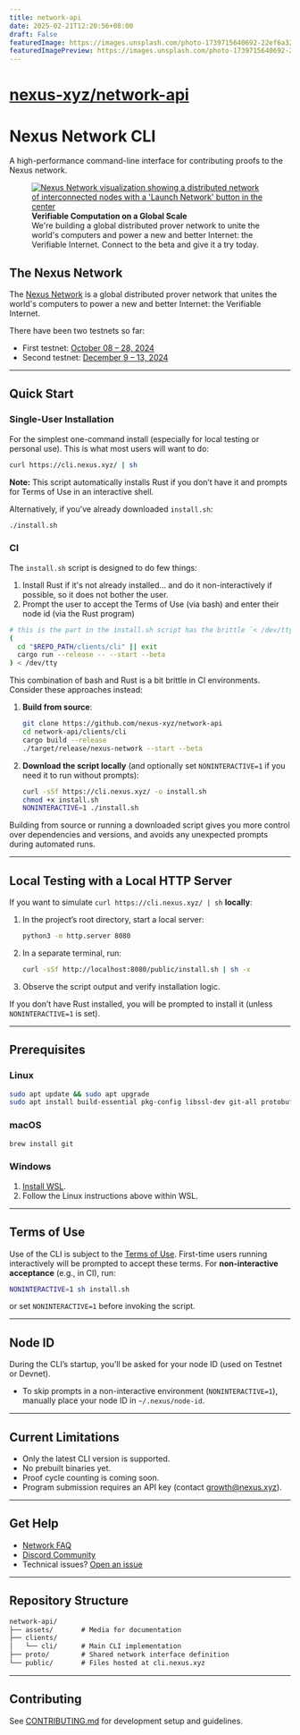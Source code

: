 ```yaml
---
title: network-api
date: 2025-02-21T12:20:56+08:00
draft: False
featuredImage: https://images.unsplash.com/photo-1739715640692-22ef6a326271?ixid=M3w0NjAwMjJ8MHwxfHJhbmRvbXx8fHx8fHx8fDE3NDAxMTE2Mzd8&ixlib=rb-4.0.3
featuredImagePreview: https://images.unsplash.com/photo-1739715640692-22ef6a326271?ixid=M3w0NjAwMjJ8MHwxfHJhbmRvbXx8fHx8fHx8fDE3NDAxMTE2Mzd8&ixlib=rb-4.0.3
---
```


# [nexus-xyz/network-api](https://github.com/nexus-xyz/network-api)

# Nexus Network CLI

A high-performance command-line interface for contributing proofs to the Nexus network.

<figure>
    <a href="https://beta.nexus.xyz/">
        <img src="assets/images/nexus-network-image.png" alt="Nexus Network visualization showing a distributed network of interconnected nodes with a 'Launch Network' button in the center">
    </a>
    <figcaption>
        <strong>Verifiable Computation on a Global Scale</strong><br>
        We're building a global distributed prover network to unite the world's computers and power a new and better Internet: the Verifiable Internet. Connect to the beta and give it a try today.
    </figcaption>
</figure>

## The Nexus Network

The [Nexus Network](https://docs.nexus.xyz/network) is a global distributed prover network that unites the world's computers to power a new and better Internet: the Verifiable Internet.

There have been two testnets so far:
- First testnet: [October 08 – 28, 2024](https://blog.nexus.xyz/nexus-launches-worlds-first-open-prover-network/)
- Second testnet: [December 9 – 13, 2024](https://blog.nexus.xyz/the-new-nexus-testnet-is-live/)

---

## Quick Start

### Single-User Installation

For the simplest one-command install (especially for local testing or personal use). This is what most users will want to do:

```bash
curl https://cli.nexus.xyz/ | sh
```

**Note:** This script automatically installs Rust if you don’t have it and prompts for Terms of Use in an interactive shell.

Alternatively, if you’ve already downloaded `install.sh`:

```bash
./install.sh
```

### CI

The `install.sh` script is designed to do few things:


1. Install Rust if it's not already installed... and do it non-interactively if possible, so it does not bother the user.
2. Prompt the user to accept the Terms of Use (via bash) and enter their node id (via the Rust program)

```sh
# this is the part in the install.sh script has the brittle `< /dev/tty` part within CI environments
(
  cd "$REPO_PATH/clients/cli" || exit
  cargo run --release -- --start --beta
) < /dev/tty
```



This combination of bash and Rust is a bit brittle in CI environments. Consider these approaches instead:

1. **Build from source**:
   ```bash
   git clone https://github.com/nexus-xyz/network-api
   cd network-api/clients/cli
   cargo build --release
   ./target/release/nexus-network --start --beta
   ```
2. **Download the script locally** (and optionally set `NONINTERACTIVE=1` if you need it to run without prompts):
   ```bash
   curl -sSf https://cli.nexus.xyz/ -o install.sh
   chmod +x install.sh
   NONINTERACTIVE=1 ./install.sh
   ```

Building from source or running a downloaded script gives you more control over dependencies and versions, and avoids any unexpected prompts during automated runs.

---

## Local Testing with a Local HTTP Server

If you want to simulate `curl https://cli.nexus.xyz/ | sh` **locally**:

1. In the project’s root directory, start a local server:
   ```sh
   python3 -m http.server 8080
   ```
2. In a separate terminal, run:
   ```sh
   curl -sSf http://localhost:8080/public/install.sh | sh -x
   ```
3. Observe the script output and verify installation logic.

If you don’t have Rust installed, you will be prompted to install it (unless `NONINTERACTIVE=1` is set).

---

## Prerequisites

### Linux

```bash
sudo apt update && sudo apt upgrade
sudo apt install build-essential pkg-config libssl-dev git-all protobuf-compiler
```

### macOS

```bash
brew install git
```

### Windows

1. [Install WSL](https://learn.microsoft.com/en-us/windows/wsl/install).  
2. Follow the Linux instructions above within WSL.

---

## Terms of Use

Use of the CLI is subject to the [Terms of Use](https://nexus.xyz/terms-of-use). First-time users running interactively will be prompted to accept these terms. For **non-interactive acceptance** (e.g., in CI), run:

```bash
NONINTERACTIVE=1 sh install.sh
```

or set `NONINTERACTIVE=1` before invoking the script.

---

## Node ID

During the CLI’s startup, you’ll be asked for your node ID (used on Testnet or Devnet).  
- To skip prompts in a non-interactive environment (`NONINTERACTIVE=1`), manually place your node ID in `~/.nexus/node-id`.

---

## Current Limitations

- Only the latest CLI version is supported.
- No prebuilt binaries yet.
- Proof cycle counting is coming soon.
- Program submission requires an API key (contact [growth@nexus.xyz](mailto:growth@nexus.xyz)).

---

## Get Help

- [Network FAQ](https://nexus.xyz/network#network-faqs)  
- [Discord Community](https://discord.gg/nexus-xyz)  
- Technical issues? [Open an issue](https://github.com/nexus-xyz/network-api/issues)

---

## Repository Structure

```txt
network-api/
├── assets/       # Media for documentation
├── clients/
│   └── cli/      # Main CLI implementation
├── proto/        # Shared network interface definition
└── public/       # Files hosted at cli.nexus.xyz
```

---

## Contributing

See [CONTRIBUTING.md](./CONTRIBUTING.md) for development setup and guidelines.
